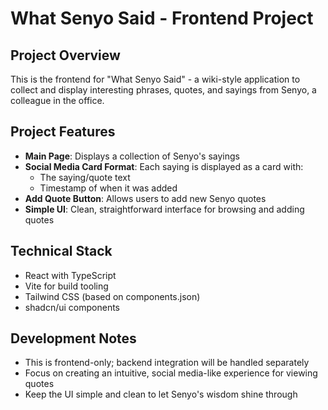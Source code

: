 # What Senyo Said - Frontend Project

## Project Overview
This is the frontend for "What Senyo Said" - a wiki-style application to collect and display interesting phrases, quotes, and sayings from Senyo, a colleague in the office.

## Project Features
- **Main Page**: Displays a collection of Senyo's sayings
- **Social Media Card Format**: Each saying is displayed as a card with:
  - The saying/quote text
  - Timestamp of when it was added
- **Add Quote Button**: Allows users to add new Senyo quotes
- **Simple UI**: Clean, straightforward interface for browsing and adding quotes

## Technical Stack
- React with TypeScript
- Vite for build tooling
- Tailwind CSS (based on components.json)
- shadcn/ui components

## Development Notes
- This is frontend-only; backend integration will be handled separately
- Focus on creating an intuitive, social media-like experience for viewing quotes
- Keep the UI simple and clean to let Senyo's wisdom shine through